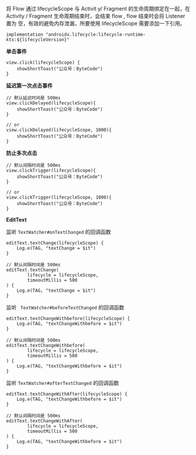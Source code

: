 将 Flow 通过 lifecycleScope 与 Activit y/ Fragment 的生命周期绑定在一起，在 Activity / Fragment 生命周期结束时，会结束 flow , flow 结束时会将 Listener 置为 空，有效的避免内存泄漏，所要使用 lifecycleScope 需要添加一下引用。

```
implementation "androidx.lifecycle:lifecycle-runtime-ktx:${lifecycleVersion}"
```

**单击事件**


```
view.click(lifecycleScope) {
    showShortToast("公众号：ByteCode")
}
```


**延迟第一次点击事件**

```
// 默认延迟时间是 500ms
view.clickDelayed(lifecycleScope){
    showShortToast("公众号：ByteCode")
}

// or
view.clickDelayed(lifecycleScope, 1000){
    showShortToast("公众号：ByteCode")
}
```


**防止多次点击**

```
// 默认间隔时间是 500ms
view.clickTrigger(lifecycleScope){
    showShortToast("公众号：ByteCode")
}

// or
view.clickTrigger(lifecycleScope, 1000){
    showShortToast("公众号：ByteCode")
}
```



**EditText**

监听 `TextWatcher#onTextChanged` 的回调函数

```
editText.textChange(lifecycleScope) {
    Log.e(TAG, "textChange = $it")
}

// 默认间隔时间是 500ms
editText.textChange(
        lifecycle = lifecycleScope,
        timeoutMillis = 500
) {
    Log.e(TAG, "textChange = $it")
}
```

监听 ` TextWatcher#beforeTextChanged` 的回调函数

```
editText.textChangeWithbefore(lifecycleScope) {
    Log.e(TAG, "textChangeWithbefore = $it")
}

// 默认间隔时间是 500ms
editText.textChangeWithbefore(
        lifecycle = lifecycleScope,
        timeoutMillis = 500
) {
    Log.e(TAG, "textChangeWithbefore = $it")
}
```

监听  `TextWatcher#afterTextChanged` 的回调函数

```
editText.textChangeWithAfter(lifecycleScope) {
    Log.e(TAG, "textChangeWithbefore = $it")
}

// 默认间隔时间是 500ms
editText.textChangeWithAfter(
        lifecycle = lifecycleScope,
        timeoutMillis = 500
) {
    Log.e(TAG, "textChangeWithbefore = $it")
}
```

